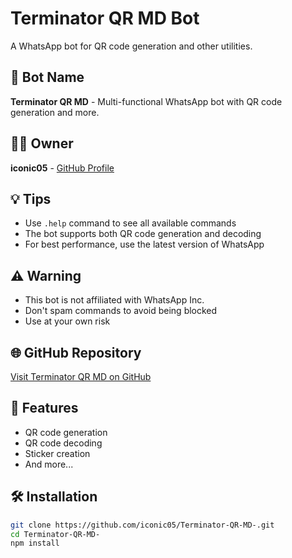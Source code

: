 # Terminator QR MD Bot

A WhatsApp bot for QR code generation and other utilities.

## 🤖 Bot Name
**Terminator QR MD** - Multi-functional WhatsApp bot with QR code generation and more.

## 👨‍💻 Owner
**iconic05** - [GitHub Profile](https://github.com/iconic05)

## 💡 Tips
- Use `.help` command to see all available commands
- The bot supports both QR code generation and decoding
- For best performance, use the latest version of WhatsApp

## ⚠️ Warning
- This bot is not affiliated with WhatsApp Inc.
- Don't spam commands to avoid being blocked
- Use at your own risk

## 🌐 GitHub Repository
[Visit Terminator QR MD on GitHub](https://github.com/iconic05/Terminator-QR-MD-)

## 📌 Features
- QR code generation
- QR code decoding
- Sticker creation
- And more...

## 🛠️ Installation
```bash
git clone https://github.com/iconic05/Terminator-QR-MD-.git
cd Terminator-QR-MD-
npm install
